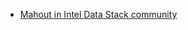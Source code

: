 
* [Mahout in Intel Data Stack community](https://communities.intel.com/community/datastack/search.jspa?q=mahout)
